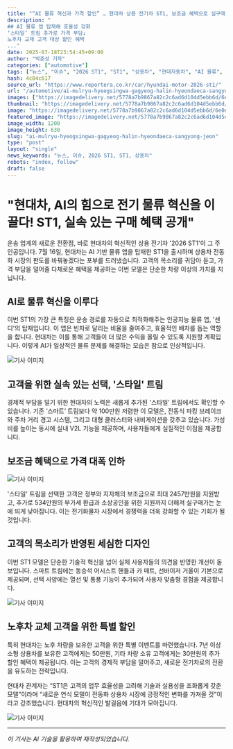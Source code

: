 ```yaml
---
title: "“AI 물류 혁신과 가격 할인” … 현대차 상용 전기차 ST1, 보조금 혜택으로 실구매가 대폭 낮춰"
description: "
## AI 물류 앱 탑재해 효율성 강화
‘스타일’ 트림 추가로 가격 부담↓
노후차 교체 고객 대상 할인 혜택
..."
date: 2025-07-18T23:54:45+09:00
author: "박준성 기자"
categories: ["automotive"]
tags: ["뉴스", "이슈", "2026 ST1", "ST1", "상용차", "현대자동차", "AI 물류", "전기차 할인"]
hash: 4c84c617
source_url: "https://www.reportera.co.kr/car/hyundai-motor-2026-st1/"
url: "/automotive/ai-mulryu-hyeogsingwa-gagyeog-halin-hyeondaeca-sangyong-jeon/"
images: ["https://imagedelivery.net/5778a7b9867a82c2c6ad6d104d5ebb6d/6e0e9fdb-44ce-4ba3-7dc5-e0ab8fe43500/public"]
thumbnail: "https://imagedelivery.net/5778a7b9867a82c2c6ad6d104d5ebb6d/6e0e9fdb-44ce-4ba3-7dc5-e0ab8fe43500/public"
image: "https://imagedelivery.net/5778a7b9867a82c2c6ad6d104d5ebb6d/6e0e9fdb-44ce-4ba3-7dc5-e0ab8fe43500/public"
featured_image: "https://imagedelivery.net/5778a7b9867a82c2c6ad6d104d5ebb6d/6e0e9fdb-44ce-4ba3-7dc5-e0ab8fe43500/public"
image_width: 1200
image_height: 630
slug: "ai-mulryu-hyeogsingwa-gagyeog-halin-hyeondaeca-sangyong-jeon"
type: "post"
layout: "single"
news_keywords: "뉴스, 이슈, 2026 ST1, ST1, 상용차"
robots: "index, follow"
draft: false
---
```


# "현대차, AI의 힘으로 전기 물류 혁신을 이끌다! ST1, 실속 있는 구매 혜택 공개"

운송 업계의 새로운 전환점, 바로 현대차의 혁신적인 상용 전기차 '2026 ST1'이 그 주인공입니다. 7월 16일, 현대차는 AI 기반 물류 앱을 탑재한 ST1을 출시하며 상용차 전동화 시장의 판도를 바꿔놓겠다는 포부를 드러냈습니다. 고객의 목소리를 귀담아 듣고, 가격 부담을 덜어줄 다채로운 혜택을 제공하는 이번 모델은 단순한 차량 이상의 가치를 지닙니다.

## AI로 물류 혁신을 이루다

이번 ST1의 가장 큰 특징은 운송 경로를 자동으로 최적화해주는 인공지능 물류 앱, '센디'의 탑재입니다. 이 앱은 빈차로 달리는 비율을 줄여주고, 효율적인 배차를 돕는 역할을 합니다. 현대차는 이를 통해 고객들이 더 많은 수익을 올릴 수 있도록 지원할 계획입니다. 이렇게 AI가 일상적인 물류 문제를 해결하는 모습은 참으로 인상적입니다.


![기사 이미지](https://imagedelivery.net/5778a7b9867a82c2c6ad6d104d5ebb6d/92bbfe6c-9381-4711-4367-10a2a2797500/public)


## 고객을 위한 실속 있는 선택, '스타일' 트림

경제적 부담을 덜기 위한 현대차의 노력은 새롭게 추가된 '스타일' 트림에서도 확인할 수 있습니다. 기존 ‘스마트’ 트림보다 약 100만원 저렴한 이 모델은, 전동식 파킹 브레이크와 주차 거리 경고 시스템, 그리고 대형 클러스터와 내비게이션을 갖추고 있습니다. 가성비를 높이는 동시에 실내 V2L 기능을 제공하며, 사용자들에게 실질적인 이점을 제공합니다.

## 보조금 혜택으로 가격 대폭 인하


![기사 이미지](https://imagedelivery.net/5778a7b9867a82c2c6ad6d104d5ebb6d/6e0e9fdb-44ce-4ba3-7dc5-e0ab8fe43500/public)


'스타일' 트림을 선택한 고객은 정부와 지자체의 보조금으로 최대 2457만원을 지원받고, 추가로 534만원의 부가세 환급과 소상공인을 위한 지원까지 더해져 실구매가는 눈에 띄게 낮아집니다. 이는 전기화물차 시장에서 경쟁력을 더욱 강화할 수 있는 기회가 될 것입니다.

## 고객의 목소리가 반영된 세심한 디자인

이번 ST1 모델은 단순한 기술적 혁신을 넘어 실제 사용자들의 의견을 반영한 개선이 돋보입니다. 스마트 트림에는 동승석 어시스트 핸들과 카 매트, 선바이저 거울이 기본으로 제공되며, 선택 사양에는 열선 및 통풍 기능이 추가되어 사용자 맞춤형 경험을 제공합니다.


![기사 이미지](https://imagedelivery.net/5778a7b9867a82c2c6ad6d104d5ebb6d/3c691b8b-cbec-464d-4c24-ad8a3a17cd00/public)


## 노후차 교체 고객을 위한 특별 할인

특히 현대차는 노후 차량을 보유한 고객을 위한 특별 이벤트를 마련했습니다. 7년 이상 소형 상용차를 보유한 고객에게는 50만원, 기타 차량 소유 고객에게는 30만원의 추가 할인 혜택이 제공됩니다. 이는 고객의 경제적 부담을 덜어주고, 새로운 전기차로의 전환을 유도하는 전략입니다.

현대차 관계자는 “ST1은 고객의 업무 효율성을 고려해 기술과 실용성을 조화롭게 갖춘 모델”이라며 “새로운 연식 모델이 전동화 상용차 시장에 긍정적인 변화를 가져올 것”이라고 강조했습니다. 현대차의 혁신적인 발걸음에 기대가 모아집니다.


![기사 이미지](https://imagedelivery.net/5778a7b9867a82c2c6ad6d104d5ebb6d/665fbc11-692e-485f-0284-66df048ca000/public)


---
*이 기사는 AI 기술을 활용하여 재작성되었습니다.*
